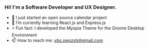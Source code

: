### Hi! I'm a Software Developer and UX Designer.

- 🔭 I just started an open source calendar project
- 🌱 I’m currently learning React.js and Express.js
- ⚡ Fun fact: I developed the Myopia Theme for the Gnome Desktop Environment
- 📫 How to reach me: vbs.owozsh@gmail.com
